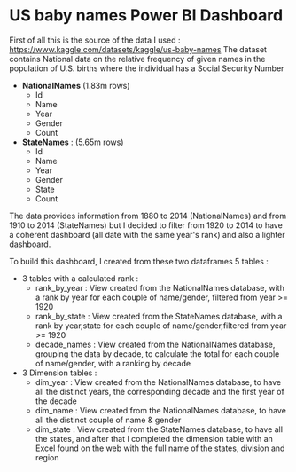 # US baby names Power BI Dashboard
First of all this is the source of the data I used : https://www.kaggle.com/datasets/kaggle/us-baby-names
The dataset contains National data on the relative frequency of given names in the population of U.S. births where the individual has a Social Security Number 

- **NationalNames**  (1.83m rows)
   - Id
   - Name
   - Year
   - Gender
   - Count
- **StateNames** :  (5.65m rows) 
   - Id
   - Name
   - Year
   - Gender
   - State
   - Count

The data provides information from 1880 to 2014 (NationalNames) and from 1910 to 2014 (StateNames) but I decided to filter from 1920 to 2014 to have a coherent dashboard (all date with the same year's rank) 
and also a lighter dashboard.

To build this dashboard, I created from these two dataframes 5 tables :
- 3 tables with a calculated rank :
    - rank_by_year : View created from the NationalNames database, with a rank by year for each couple of name/gender, filtered from year >= 1920
    - rank_by_state : View created from the StateNames database, with a rank by year,state for each couple of name/gender,filtered from year >= 1920
    - decade_names : View created from the NationalNames database, grouping the data by decade, to calculate the total for each couple of name/gender, with a ranking by decade  
- 3 Dimension tables :
   - dim_year : View created from the NationalNames database, to have all the distinct years, the corresponding decade and the first year of the decade  
   - dim_name : View created from the NationalNames database, to have all the distinct couple of name & gender
   - dim_state : View created from the StateNames database, to have all the states, and after that I completed the dimension table with an Excel found on the web with the full name of the states, division and region 
